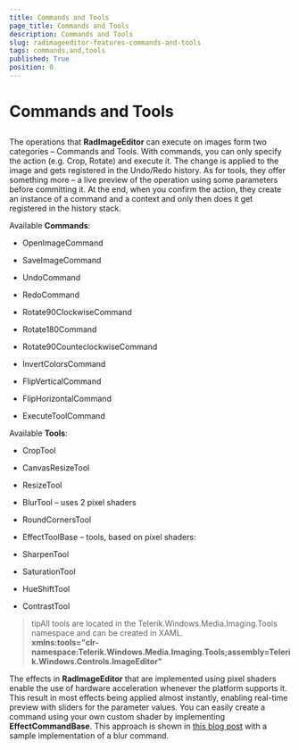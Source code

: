 ```yaml
---
title: Commands and Tools
page_title: Commands and Tools
description: Commands and Tools
slug: radimageeditor-features-commands-and-tools
tags: commands,and,tools
published: True
position: 0
---
```


# Commands and Tools



## 

The operations that __RadImageEditor__ can execute on images form two categories – Commands and Tools. With commands, you can only specify the action (e.g. Crop, Rotate) and execute it. The change is applied to the image and gets registered in the Undo/Redo history. As for tools, they offer something more – a live preview of the operation using some parameters before committing it. At the end, when you confirm the action, they create an instance of a command and a context and only then does it get registered in the history stack.
        

Available __Commands__:
        

* OpenImageCommand

* SaveImageCommand

* UndoCommand

* RedoCommand

* Rotate90ClockwiseCommand

* Rotate180Command

* Rotate90CounteclockwiseCommand

* InvertColorsCommand

* FlipVerticalCommand

* FlipHorizontalCommand

* ExecuteToolCommand

Available __Tools__:
        

* CropTool

* CanvasResizeTool

* ResizeTool

* BlurTool – uses 2 pixel shaders

* RoundCornersTool

* EffectToolBase – tools, based on pixel shaders:

* SharpenTool

* SaturationTool

* HueShiftTool

* ContrastTool

>tipAll tools are located in the Telerik.Windows.Media.Imaging.Tools namespace and can be created in XAML.<br/> __xmlns:tools="clr-namespace:Telerik.Windows.Media.Imaging.Tools;assembly=Telerik.Windows.Controls.ImageEditor"__

The effects in __RadImageEditor__ that are implemented using pixel shaders enable the use of hardware acceleration whenever the platform supports it. This result in most effects being applied almost instantly, enabling real-time preview with sliders for the parameter values. You can easily create a command using your own custom shader by implementing __EffectCommandBase__. This approach is shown in [this blog post](http://blogs.telerik.com/blogs/posts/11-07-20/under-the-hood-of-radimageeditor-for-silverlight-and-wpf.aspx) with a sample implementation of a blur command.
        
